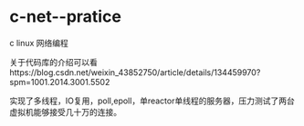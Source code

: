 # c-net--pratice
c linux 网络编程

关于代码库的介绍可以看https://blog.csdn.net/weixin_43852750/article/details/134459970?spm=1001.2014.3001.5502

实现了多线程，IO复用，poll,epoll，单reactor单线程的服务器，压力测试了两台虚拟机能够接受几十万的连接。
